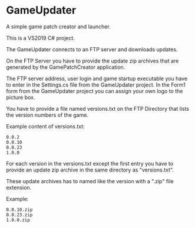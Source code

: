 # GameUpdater
A simple game patch creator and launcher.

This is a VS2019 C# project.

The GameUpdater connects to an FTP server and downloads updates.

On the FTP Server you have to provide the update zip archives that are generated by the GamePatchCreator application.

The FTP server address, user login and game startup executable you have to enter in the Settings.cs file from the GameUpdater project.
In the Form1 form from the GameUpdater project you can assign your own logo to the picture box.

You have to provide a file named versions.txt on the FTP Directory that lists the version numbers of the game.

Example content of versions.txt:

```
0.0.2
0.0.10
0.0.23
1.0.0
```

For each version in the versions.txt except the first entry you have to provide an update zip archive in the same directory as "versions.txt".

These update archives has to named like the version with a ".zip" file extension.

Example:
```
0.0.10.zip
0.0.23.zip
1.0.0.zip
```
